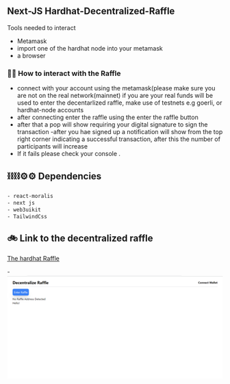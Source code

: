   ## Next-JS Hardhat-Decentralized-Raffle

  Tools needed to interact 
  - Metamask
  - import one of the hardhat node into your metamask
  - a browser
  
  
  ### 🧨🧨 How to interact with the Raffle
  - connect with your account using the metamask(please make sure you are not on the real network(mainnet) if you are your real funds will be used to enter the    decentarlized raffle, make use of testnets e.g goerli, or hardhat-node accounts 
  - after connecting enter the raffle using the enter the raffle button
  - after that a pop will show requiring your digital signature to sign the transaction 
  -after you hae signed up a notification will show from the top right corner indicating a successful transaction, after this the number of participants will increase
  - If it fails please check your console .

  
  ## ⛓⛓⚙⚙ Dependencies
    - react-moralis
    - next js
    - web3uikit
    - TailwindCss
    
 
## 🚲 Link to the decentralized raffle 
 [The hardhat Raffle](https://shiny-meadow-1882.on.fleek.co/)
    
-![Picture of the raffle](Components/kenny111.png)

